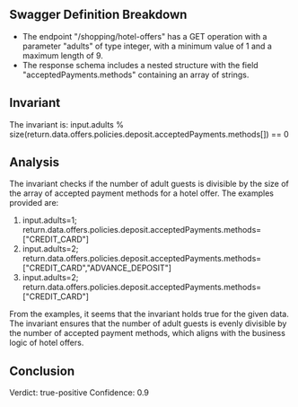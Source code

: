 ## Swagger Definition Breakdown
- The endpoint "/shopping/hotel-offers" has a GET operation with a parameter "adults" of type integer, with a minimum value of 1 and a maximum length of 9.
- The response schema includes a nested structure with the field "acceptedPayments.methods" containing an array of strings.

## Invariant
The invariant is: input.adults % size(return.data.offers.policies.deposit.acceptedPayments.methods[]) == 0

## Analysis
The invariant checks if the number of adult guests is divisible by the size of the array of accepted payment methods for a hotel offer. The examples provided are:
1. input.adults=1; return.data.offers.policies.deposit.acceptedPayments.methods=["CREDIT_CARD"]
2. input.adults=2; return.data.offers.policies.deposit.acceptedPayments.methods=["CREDIT_CARD","ADVANCE_DEPOSIT"]
3. input.adults=2; return.data.offers.policies.deposit.acceptedPayments.methods=["CREDIT_CARD"]

From the examples, it seems that the invariant holds true for the given data. The invariant ensures that the number of adult guests is evenly divisible by the number of accepted payment methods, which aligns with the business logic of hotel offers.

## Conclusion
Verdict: true-positive
Confidence: 0.9
